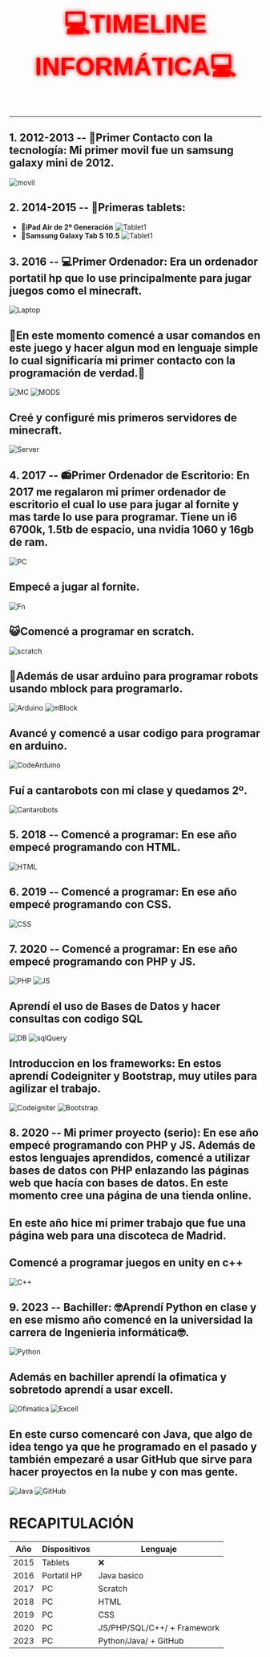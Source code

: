 # <p style="text-align: center; font-family: Arial; font-size: 50px; COLOR: red; text-shadow: 0px 0px 9px red;">**💻TIMELINE INFORMÁTICA💻**</p>
---

## 1. **2012-2013 -- 📱Primer Contacto con la tecnología:** Mi primer movil fue un samsung galaxy mini de 2012.
![movil](https://upload.wikimedia.org/wikipedia/commons/thumb/3/3d/GT-S6500L.jpg/800px-GT-S6500L.jpg)


## 2. **2014-2015 -- 📔Primeras tablets:**
- **📔iPad Air de 2º Generación**
![Tablet1](https://www.backmarket.es/cdn-cgi/image/format%3Dauto%2Cquality%3D75%2Cwidth%3D640/https://d2e6ccujb3mkqf.cloudfront.net/530951fb-1256-47d6-951a-466924f376d9-1_d739209f-02e5-41b0-be8d-84c9423bb2f6.jpg)
- **📔Samsung Galaxy Tab S 10.5**
![Tablet1](https://www.backmarket.es/cdn-cgi/image/format%3Dauto%2Cquality%3D75%2Cwidth%3D640/https://d2e6ccujb3mkqf.cloudfront.net/3edb9408-2e2d-479a-aa0c-c9d9595413ec-1_b7d11a49-7bbd-4421-885d-3af65322cd8e.jpg)
## **3. 2016 -- 💻Primer Ordenador:** Era un ordenador portatil hp que lo use principalmente para jugar juegos como el minecraft.
![Laptop](https://www.backmarket.es/cdn-cgi/image/format%3Dauto%2Cquality%3D75%2Cwidth%3D640/https://d2e6ccujb3mkqf.cloudfront.net/e73c7b66-55fb-4f01-970c-e96db41e49e3-1_06f6bf83-6d60-4023-a728-279919840d26.jpg)

## 📄En este momento comencé a usar comandos en este juego y hacer algun mod en lenguaje simple lo cual significaría mi primer contacto con la programación de verdad.📄
![MC](https://cloudfront-eu-central-1.images.arcpublishing.com/diarioas/U3DARTBN5RLOLJJQD4RHA3CUT4.jpg)
![MODS](https://images.fletchto99.com/blog/2019/may/minecraft-mod-reversing/2.png)

## Creé y configuré mis primeros servidores de minecraft.
![Server](https://static.wikia.nocookie.net/minecraft_gamepedia/images/3/37/RunMinecraftServer.png/revision/latest?cb=20190625050940)

## **4. 2017 -- 📻Primer Ordenador de Escritorio:** En 2017 me regalaron mi primer ordenador de escritorio el cual lo use para jugar al fornite y mas tarde lo use para programar. Tiene un i6 6700k, 1.5tb de espacio, una nvidia 1060 y 16gb de ram.
![PC](https://thumb.pccomponentes.com/w-530-530/articles/1072/10720246/1619-pccom-ready-intel-core-i5-13400f-16gb-500gb-ssd-rtx3060-negro.jpg)

## Empecé a jugar al fornite.
![Fn](https://encrypted-tbn0.gstatic.com/images?q=tbn:ANd9GcQRotY2Ip9JfwcTzHODbUzSe7Xq9lXCS7954QFEZMbDuIBBGQ9CrB3jM2oCbnAn_t7RVpA&usqp=CAU)

## 😺Comencé a programar en scratch.
![scratch](https://doplay.es/wp-content/uploads/2020/11/Mario-Bros.png)

## 🤖Además de usar arduino para programar robots usando mblock para programarlo.
![Arduino](https://www.generationrobots.com/blog/wp-content/uploads/2016/09/arduino-uno-rev3-generation-robots.jpg)
![mBlock](https://www.mblock.cc/assets/img/v2/img-block-en.jpg)

## Avancé y comencé a usar codigo para programar en arduino.
![CodeArduino](https://share.opsy.st/60c2a2759a51a-IMAGE+4.png)

## Fuí a cantarobots con mi clase y quedamos 2º.
![Cantarobots](https://santander.esclavasscj.com/sites/default/files/field/image/whatsapp_image_2019-05-15_at_08.09.435.jpeg)

## **5. 2018 -- Comencé a programar:** En ese año empecé programando con HTML.
![HTML](https://kinsta.com/wp-content/uploads/2021/11/Untitled-54.png)
## **6. 2019 -- Comencé a programar:** En ese año empecé programando con CSS.
![CSS](https://cdn-media-1.freecodecamp.org/images/863sGFar-HXTATzeqGsA3n-jlIMgrFFlNeBS)
## **7. 2020 -- Comencé a programar:** En ese año empecé programando con PHP y JS.
![PHP](https://www.ardiseny.es/wordpress/http://wp.ardiseny.es/wp-content/uploads/2015/03/phpCode.png)
![JS](https://upload.wikimedia.org/wikipedia/commons/thumb/a/a4/JavaScript_code.png/800px-JavaScript_code.png)

## **Aprendí el uso de Bases de Datos y hacer consultas con codigo SQL**
![DB](https://www.mclibre.org/consultar/webapps/img/phpmyadmin/2-1-s-2-crear-usuario.png)
![sqlQuery](https://blog.gft.com/br/wp-content/uploads/sites/4/2021/01/imagem-01-3.png)

## **Introduccion en los frameworks:** En estos aprendí Codeigniter y Bootstrap, muy utiles para agilizar el trabajo.
![Codeigniter](https://codeigniter.com/userguide3/_images/appflowchart.gif)
![Bootstrap](https://bootstrapstudio.io/assets/img/app_4.jpg)

## **8. 2020 -- Mi primer proyecto (serio):** En ese año empecé programando con PHP y JS. Además de estos lenguajes aprendidos, comencé a utilizar bases de datos con PHP enlazando las páginas web que hacía con bases de datos. En este momento cree una página de una tienda online.

## En este año hice mi primer trabajo que fue una página web para una discoteca de Madrid.

## Comencé a programar juegos en unity en c++
![C++](https://docs.hektorprofe.net/cdn/cpp/image-21.png)

## **9. 2023 -- Bachiller:** 🤓Aprendí Python en clase y en ese mismo año comencé en la universidad la carrera de Ingenieria informática🤓.
![Python](https://upload.wikimedia.org/wikipedia/commons/b/bc/Python_Code.png)

## Además en bachiller aprendí la ofimatica y sobretodo aprendí a usar excell.
![Ofimatica](https://webcompukids.files.wordpress.com/2018/01/ofimatica.jpg?w=1200)
![Excell](https://www.wallstreetmojo.com/wp-content/uploads/2018/09/CODE-Function-Example-3.jpg.webp)

## En este curso comencaré con Java, que algo de idea tengo ya que he programado en el pasado y también empezaré a usar GitHub que sirve para hacer proyectos en la nube y con mas gente.
![Java](https://miro.medium.com/v2/resize:fit:1400/1*3OWWk9BUargTyvFGQpBsOA.png)
![GitHub](https://global-uploads.webflow.com/5f5a53e153805db840dae2db/64e79ca5aff2fb7295bfddf9_github-que-es.jpg)

# RECAPITULACIÓN

| Año | Dispositivos | Lenguaje |
|----------|----------|----------|
| 2015    | Tablets   | ❌   |
| 2016    | Portatil HP   | Java basico   |
| 2017   | PC   | Scratch  |
| 2018   | PC   | HTML  |
| 2019   | PC   | CSS  |
| 2020   | PC   | JS/PHP/SQL/C++/ + Framework  |
| 2023   | PC   | Python/Java/ + GitHub  |
